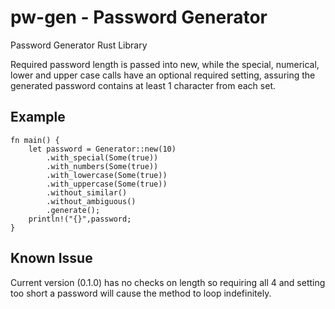 # pw-gen - Password Generator
Password Generator Rust Library

Required password length is passed into new, while the special, numerical, lower and upper case calls have an optional required setting, assuring the generated password contains at least 1 character from each set.
## Example
	fn main() {
	    let password = Generator::new(10)  
			.with_special(Some(true))  
			.with_numbers(Some(true))  
			.with_lowercase(Some(true))  
			.with_uppercase(Some(true))  
			.without_similar()  
			.without_ambiguous()  
			.generate();
		println!("{}",password;
    }


## Known Issue
Current version (0.1.0) has no checks on length so requiring all 4 and setting too short a password will cause the method to loop indefinitely.